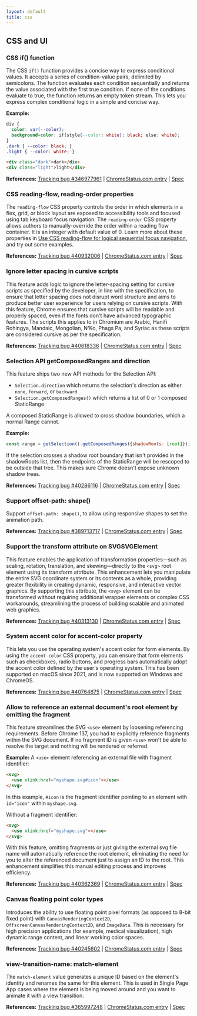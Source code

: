 ```yaml
---
layout: default
title: css
---
```


## CSS and UI

### CSS if() function

The CSS `if()` function provides a concise way to express conditional values. It accepts a series of condition-value pairs, delimited by semicolons. The function evaluates each condition sequentially and returns the value associated with the first true condition. If none of the conditions evaluate to true, the function returns an empty token stream. This lets you express complex conditional logic in a simple and concise way.

**Example:**
```css
div {
  color: var(--color);
  background-color: if(style(--color: white): black; else: white);
}
.dark { --color: black; }
.light { --color: white; }
```

```html
<div class="dark">dark</div>
<div class="light">light</div>
```

**References:** [Tracking bug #346977961](https://bugs.chromium.org/p/chromium/issues/detail?id=346977961) | [ChromeStatus.com entry](https://chromestatus.com/feature/5084924504915968) | [Spec](https://www.w3.org/TR/css-values-5/#if-function)

### CSS reading-flow, reading-order properties

The `reading-flow` CSS property controls the order in which elements in a flex, grid, or block layout are exposed to accessibility tools and focused using tab keyboard focus navigation. The `reading-order` CSS property allows authors to manually-override the order within a reading flow container. It is an integer with default value of 0. Learn more about these properties in [Use CSS reading-flow for logical sequential focus navigation](https://developer.chrome.com/blog/reading-flow), and try out some examples.

**References:** [Tracking bug #40932006](https://bugs.chromium.org/p/chromium/issues/detail?id=40932006) | [ChromeStatus.com entry](https://chromestatus.com/feature/5061928169472000) | [Spec](https://drafts.csswg.org/css-display-4/#reading-flow)

### Ignore letter spacing in cursive scripts

This feature adds logic to ignore the letter-spacing setting for cursive scripts as specified by the developer, in line with the specification, to ensure that letter spacing does not disrupt word structure and aims to produce better user experience for users relying on cursive scripts. With this feature, Chrome ensures that cursive scripts will be readable and properly spaced, even if the fonts don't have advanced typographic features. The scripts this applies to in Chromium are Arabic, Hanifi Rohingya, Mandaic, Mongolian, N'Ko, Phags Pa, and Syriac as these scripts are considered cursive as per the specification.

**References:** [Tracking bug #40618336](https://bugs.chromium.org/p/chromium/issues/detail?id=40618336) | [ChromeStatus.com entry](https://chromestatus.com/feature/5088256061988864) | [Spec](https://www.w3.org/TR/css-text-3/#letter-spacing-property)

### Selection API getComposedRanges and direction

This feature ships two new API methods for the Selection API:
- `Selection.direction` which returns the selection's direction as either `none`, `forward`, or `backward`
- `Selection.getComposedRanges()` which returns a list of 0 or 1 composed StaticRange

A composed StaticRange is allowed to cross shadow boundaries, which a normal Range cannot.

**Example:**
```javascript
const range = getSelection().getComposedRanges({shadowRoots: [root]});
```

If the selection crosses a shadow root boundary that isn't provided in the shadowRoots list, then the endpoints of the StaticRange will be rescoped to be outside that tree. This makes sure Chrome doesn't expose unknown shadow trees.

**References:** [Tracking bug #40286116](https://bugs.chromium.org/p/chromium/issues/detail?id=40286116) | [ChromeStatus.com entry](https://chromestatus.com/feature/5069063455711232) | [Spec](https://w3c.github.io/selection-api/#dom-selection-getcomposedranges)

### Support offset-path: shape()

Support `offset-path: shape()`, to allow using responsive shapes to set the animation path.

**References:** [Tracking bug #389713717](https://bugs.chromium.org/p/chromium/issues/detail?id=389713717) | [ChromeStatus.com entry](https://chromestatus.com/feature/5062848242884608) | [Spec](https://www.w3.org/TR/css-shapes-2/#shape-function)

### Support the transform attribute on SVGSVGElement

This feature enables the application of transformation properties—such as scaling, rotation, translation, and skewing—directly to the `<svg>` root element using its transform attribute. This enhancement lets you manipulate the entire SVG coordinate system or its contents as a whole, providing greater flexibility in creating dynamic, responsive, and interactive vector graphics. By supporting this attribute, the `<svg>` element can be transformed without requiring additional wrapper elements or complex CSS workarounds, streamlining the process of building scalable and animated web graphics.

**References:** [Tracking bug #40313130](https://bugs.chromium.org/p/chromium/issues/detail?id=40313130) | [ChromeStatus.com entry](https://chromestatus.com/feature/5070863647424512) | [Spec](https://www.w3.org/TR/SVG2/types.html#InterfaceSVGTransformable)

### System accent color for accent-color property

This lets you use the operating system's accent color for form elements. By using the `accent-color` CSS property, you can ensure that form elements such as checkboxes, radio buttons, and progress bars automatically adopt the accent color defined by the user's operating system. This has been supported on macOS since 2021, and is now supported on Windows and ChromeOS.

**References:** [Tracking bug #40764875](https://bugs.chromium.org/p/chromium/issues/detail?id=40764875) | [ChromeStatus.com entry](https://chromestatus.com/feature/5088516877221888) | [Spec](https://www.w3.org/TR/css-ui-4/#accent-color)

### Allow <use> to reference an external document's root element by omitting the fragment

This feature streamlines the SVG `<use>` element by loosening referencing requirements. Before Chrome 137, you had to explicitly reference fragments within the SVG document. If no fragment ID is given `<use>` won't be able to resolve the target and nothing will be rendered or referred.

**Example:**
A `<use>` element referencing an external file with fragment identifier:
```html
<svg>
  <use xlink:href="myshape.svg#icon"></use>
</svg>
```

In this example, `#icon` is the fragment identifier pointing to an element with `id="icon"` within `myshape.svg`.

Without a fragment identifier:
```html
<svg>
  <use xlink:href="myshape.svg"></use>
</svg>
```

With this feature, omitting fragments or just giving the external svg file name will automatically reference the root element, eliminating the need for you to alter the referenced document just to assign an ID to the root. This enhancement simplifies this manual editing process and improves efficiency.

**References:** [Tracking bug #40362369](https://bugs.chromium.org/p/chromium/issues/detail?id=40362369) | [ChromeStatus.com entry](https://chromestatus.com/feature/5078775255900160) | [Spec](https://www.w3.org/TR/SVG2/struct.html#UseElement)

### Canvas floating point color types

Introduces the ability to use floating point pixel formats (as opposed to 8-bit fixed point) with `CanvasRenderingContext2D`, `OffscreenCanvasRenderingContext2D`, and `ImageData`. This is necessary for high precision applications (for example, medical visualization), high dynamic range content, and linear working color spaces.

**References:** [Tracking bug #40245602](https://bugs.chromium.org/p/chromium/issues/detail?id=40245602) | [ChromeStatus.com entry](https://chromestatus.com/feature/5053734768197632) | [Spec](https://html.spec.whatwg.org/multipage/canvas.html#the-2d-rendering-context)

### view-transition-name: match-element

The `match-element` value generates a unique ID based on the element's identity and renames the same for this element. This is used in Single Page App cases where the element is being moved around and you want to animate it with a view transition.

**References:** [Tracking bug #365997248](https://bugs.chromium.org/p/chromium/issues/detail?id=365997248) | [ChromeStatus.com entry](https://chromestatus.com/feature/5092488609931264) | [Spec](https://drafts.csswg.org/css-view-transitions-2/#view-transition-name-prop)
